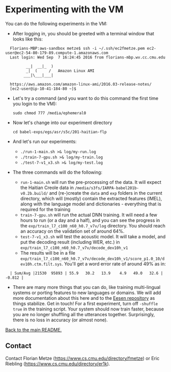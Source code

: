 # Experimenting with the VM

You can do the following experiments in the VM:

- After logging in, you should be greeted with a terminal window that looks like this:
~~~
  Florians-MBP:aws-sandbox metze$ ssh -i ~/.ssh/ec2fmetze.pem ec2-user@ec2-54-80-179-89.compute-1.amazonaws.com
  Last login: Wed Sep  7 16:24:45 2016 from florians-mbp.wv.cc.cmu.edu

         __|  __|_  )
         _|  (     /   Amazon Linux AMI
        ___|\___|___|

  https://aws.amazon.com/amazon-linux-ami/2016.03-release-notes/
  [ec2-user@ip-10-41-184-80 ~]$ 
~~~
- Let's try a command (and you want to do this command the first time you login to the VM):

  `sudo chmod 777 /media/ephemeral0`

- Now let's change into our experiment directory

  `cd babel-exps/egs/asr/s5c/201-haitian-flp`

- And let's run our experiments:

  - `./run-1-main.sh >& log/my-run.log`
  - `./train-7-gpu.sh >& log/my-train.log`
  - `./test-7-v1_x3.sh >& log/my-test.log`

- The three commands will do the following:
  - `run-1-main.sh` will run the pre-processing of the data. It will expect the Haitian Creole data in `/media/s3fs/IARPA-babel201b-v0.2b.build/` and (re-)create the `data` and `exp` folders in the current directory, which will (mostly) contain the extracted features (lMEL), along with the language model and dictionaries - everything that is required for the training
  - `train-7-gpu.sh` will run the actual DNN training. It will need a few hours to run (or a day and a half), and you can see the progress in the `exp/train_l7_c100_n60_h0.7_v7v/log` directory. You should reach an accuracy on the validation set of around 64%.
  - `test-7-v1_x3.sh` will test the acoustic model. It will take a model, and put the decoding result (including WER, etc.) in `exp/train_l7_c100_n60_h0.7_v7v/decode_dev10h_v1`
  - The results will be in a file `exp/train_l7_c100_n60_h0.7_v7v/decode_dev10h_v1/score_p1.0_10/dev10h.ctm.filt.sys`. You'll get a word error rate of around 49% as in:
~~~
  | Sum/Avg |21530  95893 | 55.9   30.2   13.9    4.9   49.0   32.6 | -0.812 |
~~~
- There are many more things that you can do, like training multi-lingual systems or porting features to new languages or domains. We will add more documentation about this here and to the [Eesen repository](https://github.com/srvk/eesen) as things stabilize. Get in touch! For a first experiment, turn off `-shuffle true` in the training script. Your system should now train faster, because you are no longer shuffling all the utterances together. Surprisingly, there is no loss in accuracy (or almost none).

[Back to the main README.](README.md)

## Contact

Contact Florian Metze (<https://www.cs.cmu.edu/directory/fmetze>) or 
Eric Riebling (<https://www.cs.cmu.edu/directory/er1k>).
